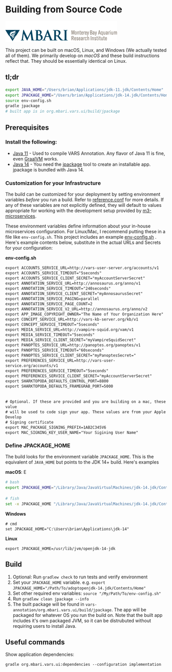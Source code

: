 # Building from Source Code

![MBARI logo](../images/mbari-logo.png)

This project can be built on macOS, Linux, and Windows (We actually tested all of them). We primarily develop on _macOS_ and these build instructions reflect that. They should be essentially identical on Linux.

## tl;dr

```bash
export JAVA_HOME="/Users/brian/Applications/jdk-11.jdk/Contents/Home"
export JPACKAGE_HOME="/Users/brian/Applications/jdk-14.jdk/Contents/Home"
source env-config.sh
gradle jpackage
# built app is in org.mbari.vars.ui/build/jpackage
```

## Prerequisites

### Install the following:

- [Java 11](https://adoptopenjdk.net/) - Used to compile VARS Annotation. Any flavor of Java 11 is fine, even [GraalVM](https://www.graalvm.org/) works.
- [Java 14](https://adoptopenjdk.net/) - You need the [jpackage](https://docs.oracle.com/en/java/javase/14/jpackage/packaging-overview.html#GUID-C1027043-587D-418D-8188-EF8F44A4C06A) tool to create an installable app. jpackage is bundled with Java 14.

### Customization for your Infrastructure

The build can be customized for your deployment by setting environment variables _before_ you run a build. Refer to [reference.conf](https://github.com/mbari-media-management/vars-annotation/blob/master/org.mbari.vars.ui/src/main/resources/reference.conf) for more details. If any of these variables are not explicitly defined, they will default to values appropriate for working with the development setup provided by [m3-microservices](https://github.com/mbari-media-management/m3-microservices). 

These environment variables define information about your in-house microservices configuration. For Linux/Mac, I recommend putting these in a file like `env-config.sh`. This project includes an example [env-config.sh](https://github.com/mbari-media-management/vars-annotation/blob/master/env-config.sh)
. Here's example contents below, substitute in the actual URLs and Secrets for your configuration:

__env-config.sh__

```shell
export ACCOUNTS_SERVICE_URL=http://vars-user-server.org/accounts/v1
export ACCOUNTS_SERVICE_TIMEOUT="5seconds"
export ACCOUNTS_SERVICE_CLIENT_SECRET="myAccountServerSecret"
export ANNOTATION_SERVICE_URL=http://annosaurus.org/anno/v1
export ANNOTATION_SERVICE_TIMEOUT="240seconds"
export ANNOTATION_SERVICE_CLIENT_SECRET="myAnnosaurusSecret"
export ANNOTATION_SERVICE_PAGING=parallel
export ANNOTATION_SERVICE_PAGE_COUNT=2
export ANNOTATION_SERVICE_V2_URL=http://annosaurus.org/anno/v2
export APP_IMAGE_COPYRIGHT_OWNER="The Name of Your Organization Here"
export CONCEPT_SERVICE_URL=http://vars-kb-server.org/kb/v1
export CONCEPT_SERVICE_TIMEOUT="5seconds"
export MEDIA_SERVICE_URL=http://vampire-squid.org/vam/v1
export MEDIA_SERVICE_TIMEOUT="5seconds"
export MEDIA_SERVICE_CLIENT_SECRET="myVampireSquidSecret"
export PANOPTES_SERVICE_URL=http://panoptes.org/panoptes/v1
export PANOPTES_SERVICE_TIMEOUT="60seconds"
export PANOPTES_SERVICE_CLIENT_SECRET="myPanoptesSecret="
export PREFERENCES_SERVICE_URL=http://vars-user-service.org/accounts/v1
export PREFERENCES_SERVICE_TIMEOUT="5seconds"
export PREFERENCES_SERVICE_CLIENT_SECRET="myAccountServerSecret"
export SHARKTOPODA_DEFAULTS_CONTROL_PORT=8800
export SHARKTOPODA_DEFAULTS_FRAMEGRAB_PORT=5000


# Optional. If these are provided and you are building on a mac, these value
# will be used to code sign your app. These values are from your Apple Develop
# Signing certificate
export MAC_PACKAGE_SIGNING_PREFIX=1AB2C345V6
export MAC_SIGNING_KEY_USER_NAME="Your Sigining User Name"
```

### Define JPACKAGE_HOME

The build looks for the environment variable `JPACKAGE_HOME`. This is the equivalent of `JAVA_HOME` but points to the JDK 14+ build. Here's examples

__macOS__: E

```bash
# bash
export JPACKAGE_HOME="/Library/Java/JavaVirtualMachines/jdk-14.jdk/Contents/Home"

# fish
set -x JPACKAGE_HOME "/Library/Java/JavaVirtualMachines/jdk-14.jdk/Contents/Home"
```

__Windows__

```shell
# cmd
set JPACKAGE_HOME="C:\Users\brian\Applications\jdk-14"
```

__Linux__

```shell
export JPACKAGE_HOME=/usr/lib/jvm/openjdk-14-jdk
```

## Build

1. Optional: Run `gradlew check` to run tests and verify environment
2. Set your `JPACKAGE_HOME` variable. e.g. `export JPACKAGE_HOME="/Path/To/adoptopenjdk-14.jdk/Contents/Home"`
3. Set other required env variables: `source "/My/Path/To/env-config.sh"`
4. Run `gradlew clean jpackage --info`
5. The built package will be found in `vars-annotation/org.mbari.vars.ui/build/jpackage`. The app will be packaged for whatever OS you run the build on. Note that the built app includes it's own packaged JVM, so it can be distrubuted without requiring users to install Java.

## Useful commands

Show application dependencies:

```
gradle org.mbari.vars.ui:dependencies --configuration implementation
```
